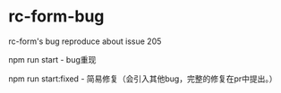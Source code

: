 # rc-form-bug
rc-form's bug reproduce about issue 205

npm run start - bug重现

npm run start:fixed - 简易修复（会引入其他bug，完整的修复在pr中提出。）
